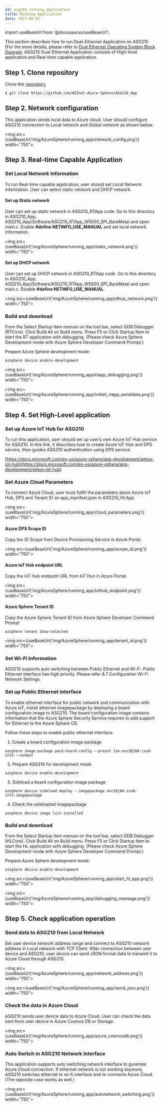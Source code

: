 ```yaml
---
id: asg210_running_application
title: Running Application
date: 2021-06-03
---
```


import useBaseUrl from '@docusaurus/useBaseUrl';

This section describes how to run Dual-Ethernet Application on ASG210 (For the more details, please refer to [Dual Ethernet Operating System Block Diagram](asg210_datasheet#dual-ethernet-operating-system-block-diagram). ASG210 Dual-Ethernet Application consists of High-level application and Real-time capable application.

## Step 1. Clone repository

Clone the [repository](https://github.com/WIZnet-Azure-Sphere/ASG210_App)

```
$ git clone https://github.com/WIZnet-Azure-Sphere/ASG210_App
```

## Step 2. Network configuration

This application sends local data to Azure cloud. User should configure ASG210 connection to Local network and Global network as shown below.

<img src={useBaseUrl('img/AzureSphere/running_app/network_config.png')} width="750"></img>

## Step 3. Real-time Capable Application

### Set Local Network Information

To run Real-time capable application, user should set Local Network information. User can select static network and DHCP network.

#### Set up Static network

User can set up static network in ASG210_RTApp code. Go to this directory in ASG210_App, ASG210_App/Software/ASG210_RTApp_W5500_SPI_BareMetal and open main.c. Enable **#define NETINFO_USE_MANUAL** and set local network information.

<img src={useBaseUrl('img/AzureSphere/running_app/static_network.png')} width="750"></img>

#### Set up DHCP network

User can set up DHCP network in ASG210_RTApp code. Go to this directory in ASG210_App, ASG210_App/Software/ASG210_RTApp_W5500_SPI_BareMetal and open main.c. Disable **#define NETINFO_USE_MANUAL**.

<img src={useBaseUrl('img/AzureSphere/running_app/dhcp_network.png')} width="750"></img>

### Build and download

From the Select Startup Item menum on the tool bar, select GDB Debugger (RTCore). Click Build All on Build menu. Press F5 or Click Startup Item to start the RT application with debugging.
(Please check Azure Sphere Development mode with Azure Sphere Developer Command Prompt.)

Prepare Azure Sphere development mode:

```
azsphere device enable-development
```

<img src={useBaseUrl('img/AzureSphere/running_app/rtapp_debugging.png')} width="750"></img>

<img src={useBaseUrl('img/AzureSphere/running_app/initiall_rtapp_serialdata.png')} width="750"></img>

## Step 4. Set High-Level application

### Set up Azure IoT Hub for ASG210

To run this application, user should set up user’s own Azure IoT Hub service for ASG210. In this link, it describes how to create Azure IoT Hub and DPS service, then guides ASG210 authentication using DPS service.

[https://docs.microsoft.com/en-us/azure-sphere/app-development/setup-iot-hub](https://docs.microsoft.com/en-us/azure-sphere/app-development/setup-iot-hub)

### Set Azure Cloud Parameters

To connect Azure Cloud, user must fullfil the parameters about Azure IoT Hub, DPS and Tenant ID on app_manifest.json in ASG210_HLApp.

<img src={useBaseUrl('img/AzureSphere/running_app/cloud_parameters.png')} width="750"></img>

#### Azure DPS Scope ID

Copy the ID Scope from Device Provisioning Service in Azure Portal.

<img src={useBaseUrl('img/AzureSphere/running_app/scope_id.png')} width="750"></img>

#### Azure IoT Hub endpoint URL

Copy the IoT Hub endpoint URL from IoT Hun in Azure Portal.

<img src={useBaseUrl('img/AzureSphere/running_app/iothub_endpoint.png')} width="750"></img>

#### Azure Sphere Tenant ID

Copy the Azure Sphere Tenant ID from Azure Sphere Developer Command Prompt

```
azsphere tenant show-selected
```

<img src={useBaseUrl('img/AzureSphere/running_app/tenant_id.png')} width="750"></img>

### Set Wi-Fi Information

ASG210 supports auto switching between Public Ethernet and Wi-Fi. Public Ethernet interface has high priority. Please refer 8.7 Configuration Wi-Fi Network Settings.

###	Set up Public Ethernet interface

To enable ethernet interface for public network and communication with Azure IoT, install ethernet imagepackage by deploying a board configuration image to ASG210. The board configuration image contains information that the Azure Sphere Security Service requires to add support for Ethernet to the Azure Sphere OS.

Follow these steps to enable public ethernet interface:

1.	Create a board configuration image package

```
azsphere image-package pack-board-config –-preset lan-enc28j60-isu0-int5 –-output 
```

2.	Prepare ASG210 for development mode

```
azsphere device enable-development
```

3.	Sideload a board configuration image package

```
azsphere device sideload deploy --imagepackage enc28j60-isu0-int5.imagepackage
```

4.	Check the sideloaded imagepackage

```
azsphere device image list-installed
```

###	Build and download

From the Select Startup Item menum on the tool bar, select GDB Debugger (HLCore). Click Build All on Build menu. Press F5 or Click Startup Item to start the HL application with debugging.
(Please check Azure Sphere Development mode with Azure Sphere Developer Command Prompt.)

Prepare Azure Sphere development mode:

```
azsphere device enable-development
```

<img src={useBaseUrl('img/AzureSphere/running_app/start_hl_app.png')} width="750"></img>

<img src={useBaseUrl('img/AzureSphere/running_app/debugging_message.png')} width="750"></img>

## Step 5. Check application operation

### Send data to ASG210 from Local Network

Set user device network address range and connect to ASG210 network address in Local network with TCP Client. After connection between user device and ASG210, user device can send JSON format data to transmit it to Azure Cloud through ASG210. 

<img src={useBaseUrl('img/AzureSphere/running_app/network_address.png')} width="750"></img>

<img src={useBaseUrl('img/AzureSphere/running_app/send_json.png')} width="750"></img>

### Check the data in Azure Cloud

ASG210 sends user device data to Azure Cloud. User can check the data sent from user device in Azure Cosmos DB or Storage. 

<img src={useBaseUrl('img/AzureSphere/running_app/azure_cosmosdb.png')} width="750"></img>

###	Auto Switch in ASG210 Network Interface

This application supports auto switching network interface to gurentee Azure Cloud connection. If ethernet network is not working anymore, ASG210 switches ethernet to wi-fi interface and re-connects Azure Cloud. (The opposite case works as well.)

<img src={useBaseUrl('img/AzureSphere/running_app/autonetwork_switching.png')} width="750"></img>
